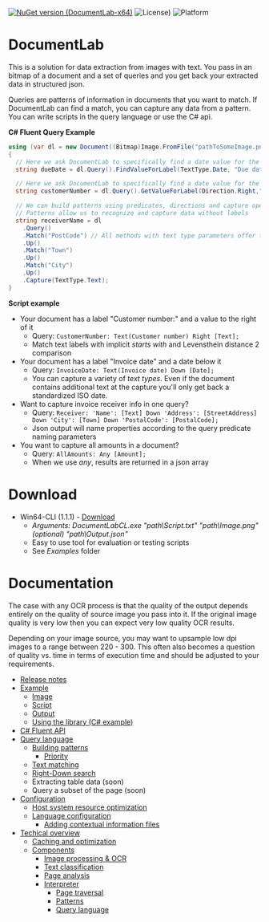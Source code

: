 
[![NuGet version (DocumentLab-x64)](https://img.shields.io/nuget/v/DocumentLab-x64.svg?style=flat-square)](https://www.nuget.org/packages/DocumentLab-x64/1.1.0) ![License)](https://img.shields.io/github/license/karisigurd4/DocumentLab) ![Platform](https://img.shields.io/badge/platform-win--64-green)

# DocumentLab
This is a solution for data extraction from images with text. You pass in an bitmap of a document and a set of queries and you get back your extracted data in structured json. 

Queries are patterns of information in documents that you want to match. If DocumentLab can find a match, you can capture any data from a pattern. You can write scripts in the query language or use the C# api.

**C# Fluent Query Example**
```C#
using (var dl = new Document((Bitmap)Image.FromFile("pathToSomeImage.png")))
{
  // Here we ask DocumentLab to specifically find a date value for the specified possible labels
  string dueDate = dl.Query().FindValueForLabel(TextType.Date, "Due date", "Payment date");

  // Here we ask DocumentLab to specifically find a date value for the specified label in a specific direction 
  string customerNumber = dl.Query().GetValueForLabel(Direction.Right,"Customer number");

  // We can build patterns using predicates, directions and capture operations that return the value matched in the document
  // Patterns allow us to recognize and capture data without labels
  string receiverName = dl
    .Query()
    .Match("PostCode") // All methods with text type parameters offer the TextType enum as well as a string variant of the method, this is because dynamically loaded contextual data files aren't statically defined
    .Up()
    .Match("Town")
    .Up()
    .Match("City")
    .Up()
    .Capture(TextType.Text);
} 
```

**Script example**
* Your document has a label "Customer number:" and a value to the right of it
  * Query: ```CustomerNumber: Text(Customer number) Right [Text];```
  * Match text labels with implicit *starts with* and Levensthein distance 2 comparison
* Your document has a label "Invoice date" and a date below it
  * Query: ```InvoiceDate: Text(Invoice date) Down [Date];```
  * You can capture a variety of *text types*. Even if the document contains additional text at the capture you'll only get back a standardized ISO date. 
* Want to capture invoice receiver info in one query?
  * Query: ```Receiver: 'Name': [Text] Down 'Address': [StreetAddress] Down 'City': [Town] Down 'PostalCode': [PostalCode];```
  * Json output will name properties according to the query predicate naming parameters
* You want to capture all amounts in a document?
  * Query: ```AllAmounts: Any [Amount];```
  * When we use *any*, results are returned in a json array

# Download 

* Win64-CLI (1.1.1) - [Download](https://github.com/karisigurd4/DocumentLab/raw/master/bin/DocumentLabCL-Win64.zip)
  * *Arguments: DocumentLabCL.exe "path\Script.txt" "path\Image.png" (optional) "path\Output.json"*
  * Easy to use tool for evaluation or testing scripts
  * See *Examples* folder
  
# Documentation
The case with any OCR process is that the quality of the output depends entirely on the quality of source image you pass into it. If the original image quality is very low then you can expect very low quality OCR results. 

Depending on your image source, you may want to upsample low dpi images to a range between 220 - 300. This often also becomes a question of quality vs. time in terms of execution time and should be adjusted to your requirements.

* [Release notes](https://github.com/karisigurd4/DocumentLab/blob/master/Documentation/RealeaseNotes.md)
* [Example](https://github.com/karisigurd4/DocumentLab/blob/master/Documentation/Examples.md)
  * [Image](https://github.com/karisigurd4/DocumentLab/blob/master/Documentation/Examples.md#image)
  * [Script](https://github.com/karisigurd4/DocumentLab/blob/master/Documentation/Examples.md#script)
  * [Output](https://github.com/karisigurd4/DocumentLab/blob/master/Documentation/Examples.md#output)
  * [Using the library (C# example)](https://github.com/karisigurd4/DocumentLab/blob/master/Documentation/Examples.md#using-the-library)
* [C# Fluent API](https://github.com/karisigurd4/DocumentLab/blob/master/Documentation/FluentDocumentLab.md) 
* [Query language](https://github.com/karisigurd4/DocumentLab/blob/master/Documentation/QueryLanguage.md)
  * [Building patterns](https://github.com/karisigurd4/DocumentLab/blob/master/Documentation/QueryLanguage.md#building-patterns)
    * [Priority](https://github.com/karisigurd4/DocumentLab/blob/master/Documentation/QueryLanguage.md#priority)
  * [Text matching](https://github.com/karisigurd4/DocumentLab/blob/master/Documentation/QueryLanguage.md#text-matching)
  * [Right-Down search](https://github.com/karisigurd4/DocumentLab/blob/master/Documentation/QueryLanguage.md#right-down-search)
  * Extracting table data (soon)
  * Query a subset of the page (soon)
* [Configuration](https://github.com/karisigurd4/DocumentLab/blob/master/Documentation/Configuration.md)
  * [Host system resource optimization](https://github.com/karisigurd4/DocumentLab/blob/master/Documentation/Configuration.md#host-system-resource-optimization) 
  * [Language configuration](https://github.com/karisigurd4/DocumentLab/blob/master/Documentation/Configuration.md#language-configuration)
    * [Adding contextual information files](https://github.com/karisigurd4/DocumentLab/blob/master/Documentation/Configuration.md#adding-contextual-information-files)
* [Techical overview](https://github.com/karisigurd4/DocumentLab/blob/master/Documentation/Overview.md)
  * [Caching and optimization](https://github.com/karisigurd4/DocumentLab/blob/master/Documentation/Overview.md#coaching-and-optimization)
  * [Components](https://github.com/karisigurd4/DocumentLab/blob/master/Documentation/Overview.md#components)
    * [Image processing & OCR](https://github.com/karisigurd4/DocumentLab/blob/master/Documentation/Overview.md#image-processing-&-ocr)
    * [Text classification](https://github.com/karisigurd4/DocumentLab/blob/master/Documentation/Overview.md#text-classification)
    * [Page analysis](https://github.com/karisigurd4/DocumentLab/blob/master/Documentation/Overview.md#page-analysis)
    * [Interpreter](https://github.com/karisigurd4/DocumentLab/blob/master/Documentation/Overview.md#interpreter)
      * [Page traversal](https://github.com/karisigurd4/DocumentLab/blob/master/Documentation/Overview.md#page-traversal)
      * [Patterns](https://github.com/karisigurd4/DocumentLab/blob/master/Documentation/Overview.md#patterns)
      * [Query language](https://github.com/karisigurd4/DocumentLab/blob/master/Documentation/Overview.md#query-language)
